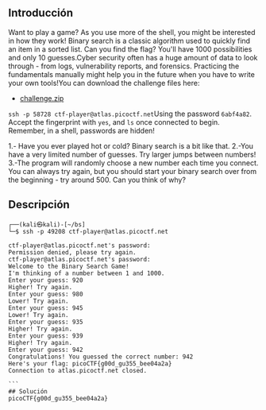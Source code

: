 ## Introducción
Want to play a game? As you use more of the shell, you might be interested in how they work! Binary search is a classic algorithm used to quickly find an item in a sorted list. Can you find the flag? You'll have 1000 possibilities and only 10 guesses.Cyber security often has a huge amount of data to look through - from logs, vulnerability reports, and forensics. Practicing the fundamentals manually might help you in the future when you have to write your own tools!You can download the challenge files here:

- [challenge.zip](https://artifacts.picoctf.net/c_atlas/20/challenge.zip)

`ssh -p 58728 ctf-player@atlas.picoctf.net`Using the password `6abf4a82`. Accept the fingerprint with `yes`, and `ls` once connected to begin. Remember, in a shell, passwords are hidden!

1.- Have you ever played hot or cold? Binary search is a bit like that.
2.-You have a very limited number of guesses. Try larger jumps between numbers!
3.-The program will randomly choose a new number each time you connect. You can always try again, but you should start your binary search over from the beginning - try around 500. Can you think of why?
## Descripción
````
┌──(kali㉿kali)-[~/bs]
└─$ ssh -p 49208 ctf-player@atlas.picoctf.net

ctf-player@atlas.picoctf.net's password: 
Permission denied, please try again.
ctf-player@atlas.picoctf.net's password: 
Welcome to the Binary Search Game!
I'm thinking of a number between 1 and 1000.
Enter your guess: 920
Higher! Try again.
Enter your guess: 980
Lower! Try again.
Enter your guess: 945
Lower! Try again.
Enter your guess: 935
Higher! Try again.
Enter your guess: 939
Higher! Try again.
Enter your guess: 942
Congratulations! You guessed the correct number: 942
Here's your flag: picoCTF{g00d_gu355_bee04a2a}
Connection to atlas.picoctf.net closed.

```
## Solución 
picoCTF{g00d_gu355_bee04a2a}
